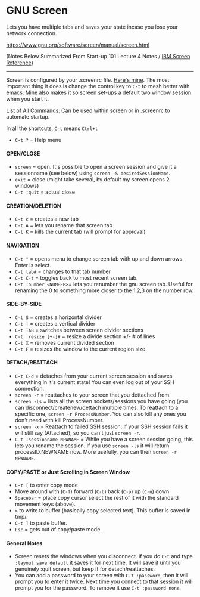# GNU Screen #

Lets you have multiple tabs and saves your state incase you lose your network connection.

https://www.gnu.org/software/screen/manual/screen.html

(Notes Below Summarized From Start-up 101 Lecture 4 Notes / [IBM Screen Reference](http://www.ibm.com/developerworks/aix/library/au-gnu_screen/))

---

Screen is configured by your .screenrc file. [Here's mine](https://github.com/dfeagans/dotfiles/blob/master/.screenrc). The most important thing it does is change the control key to `C-t` to mesh better with emacs. Mine also makes it so screen set-ups a default two window session when you start it.

[List of All Commands](http://aperiodic.net/screen/commands:start): Can be used within screen or in .screenrc to automate startup.

In all the shortcuts, `C-t` means `Ctrl+t`
- `C-t ?` = Help menu

#### OPEN/CLOSE ####
- `screen` = open. It's possible to open a screen session and give it a sessionname (see below) using `screen -S desiredSessionName`.
- `exit` = close (might take several, by default my screen opens 2 windows)
- `C-t :quit` = actual close

#### CREATION/DELETION ####
- `C-t c` = creates a new tab
- `C-t A` = lets you rename that screen tab
- `C-t K` = kills the current tab (will prompt for approval)

#### NAVIGATION ####
- `C-t "` = opens menu to change screen tab with up and down arrows. Enter is select.
- `C-t tab#` = changes to that tab number
- `C-t C-t` = toggles back to most recent screen tab.
- `C-t :number <NUMBER>`= lets you renumber the gnu screen tab. Useful for renaming the 0 to something more closer to the 1,2,3 on the number row.

#### SIDE-BY-SIDE ####
- `C-t S` = creates a horizontal divider
- `C-t |` = creates a vertical divider
- `C-t TAB` = switches between screen divider sections
- `C-t :resize [+-]#` = resize a divide section +/- # of lines
- `C-t X` = removes current divided section
- `C-t F` = resizes the window to the current region size.

#### DETACH/REATTACH ####
- `C-t C-d` = detaches from your current screen session and saves everything in it's current state! You can even log out of your SSH connection.
- `screen -r` = reattaches to your screen that you dettached from.
- `screen -ls` = lists all the screen sockets/sessions you have going (you can disconnect/createnew/dettach multiple times. To reattach to a specific one, `screen -r ProcessNumber`. You can also kill any ones you don't need with kill ProcessNumber.
- `screen -x` = Reattach to failed SSH session: If your SSH session fails it will still say (Attached), so you can't just `screen -r`.
- `C-t :sessionname NEWNAME` = While you have a screen session going, this lets you rename the session. If you use `screen -ls` it will return processID.NEWNAME now. More usefully, you can then `screen -r NEWNAME`.

#### COPY/PASTE or Just Scrolling in Screen Window ####
- `C-t [` to enter copy mode
- Move around with (`C-f`) forward (`C-b`) back (`C-p`) up (`C-n`) down
- `Spacebar` = place copy cursor select the rest of it with the standard movement keys (above).
- `>` to write to buffer (basically copy selected text). This buffer is saved in tmp/.
- `C-t ]` to paste buffer.
- `Esc` = gets out of copy/paste mode.

#### General Notes ####
- Screen resets the windows when you disconnect. If you do `C-t` and type `:layout save default` it saves it for next time. It will save it until you genuinely :quit screen, but keep if for detach/reattaches.
- You can add a password to your screen with `C-t :password`, then it will prompt you to enter it twice. Next time you connect to that session it will prompt you for the password. To remove it use `C-t :password none`. 
